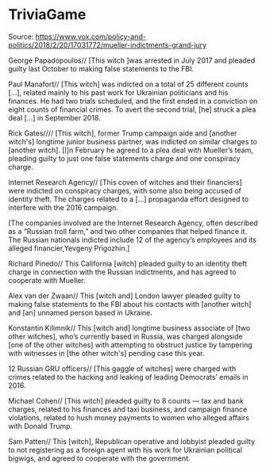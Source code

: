 # TriviaGame

Source:
https://www.vox.com/policy-and-politics/2018/2/20/17031772/mueller-indictments-grand-jury

George Papadopoulos//
[This witch ]was arrested in July 2017 and pleaded guilty last October to making false statements to the FBI.

Paul Manafort//
[This witch] was indicted on a total of 25 different counts [...], related mainly to his past work for Ukrainian politicians and his finances. He had two trials scheduled, and the first ended in a conviction on eight counts of financial crimes. To avert the second trial, [he] struck a plea deal [...] in September 2018.

Rick Gates////
[This witch], former Trump campaign aide and [another witch's] longtime junior business partner, was indicted on similar charges to [another witch]. [I]n February he agreed to a plea deal with Mueller’s team, pleading guilty to just one false statements charge and one conspiracy charge.

Internet Research Agency//
[This coven of witches and their financiers] were indicted on conspiracy charges, with some also being accused of identity theft. The charges related to a [...] propaganda effort designed to interfere with the 2016 campaign. 

[The companies involved are the Internet Research Agency, often described as a “Russian troll farm,” and two other companies that helped finance it. The Russian nationals indicted include 12 of the agency’s employees and its alleged financier,Yevgeny Prigozhin.]

Richard Pinedo//
This California [witch] pleaded guilty to an identity theft charge in connection with the Russian indictments, and has agreed to cooperate with Mueller.

Alex van der Zwaan//
This [witch and] London lawyer pleaded guilty to making false statements to the FBI about his contacts with [another witch] and [an] unnamed person based in Ukraine.

Konstantin Kilimnik//
This [witch and] longtime business associate of [two other witches], who’s currently based in Russia, was charged alongside [one of the other witches] with attempting to obstruct justice by tampering with witnesses in [the other witch's] pending case this year.

12 Russian GRU officers//
[This gaggle of witches] were charged with crimes related to the hacking and leaking of leading Democrats’ emails in 2016.

Michael Cohen//
[This witch] pleaded guilty to 8 counts — tax and bank charges, related to his finances and taxi business, and campaign finance violations, related to hush money payments to women who alleged affairs with Donald Trump.

Sam Patten//
This [witch], Republican operative and lobbyist pleaded guilty to not registering as a foreign agent with his work for Ukrainian political bigwigs, and agreed to cooperate with the government.


